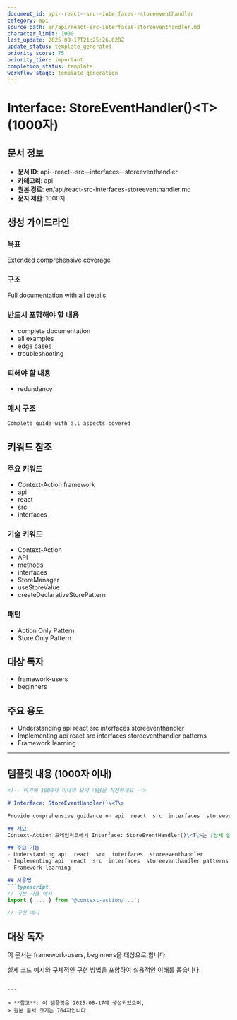 ```yaml
---
document_id: api--react--src--interfaces--storeeventhandler
category: api
source_path: en/api/react-src-interfaces-storeeventhandler.md
character_limit: 1000
last_update: 2025-08-17T21:25:26.028Z
update_status: template_generated
priority_score: 75
priority_tier: important
completion_status: template
workflow_stage: template_generation
---
```


# Interface: StoreEventHandler()\<T\> (1000자)

## 문서 정보
- **문서 ID**: api--react--src--interfaces--storeeventhandler
- **카테고리**: api
- **원본 경로**: en/api/react-src-interfaces-storeeventhandler.md
- **문자 제한**: 1000자

## 생성 가이드라인

### 목표
Extended comprehensive coverage

### 구조
Full documentation with all details

### 반드시 포함해야 할 내용
- complete documentation
- all examples
- edge cases
- troubleshooting

### 피해야 할 내용  
- redundancy

### 예시 구조
```
Complete guide with all aspects covered
```

## 키워드 참조

### 주요 키워드
- Context-Action framework
- api
- react
- src
- interfaces

### 기술 키워드
- Context-Action
- API
- methods
- interfaces
- StoreManager
- useStoreValue
- createDeclarativeStorePattern

### 패턴
- Action Only Pattern
- Store Only Pattern

## 대상 독자
- framework-users
- beginners

## 주요 용도
- Understanding api  react  src  interfaces  storeeventhandler
- Implementing api  react  src  interfaces  storeeventhandler patterns
- Framework learning

---

## 템플릿 내용 (1000자 이내)

```markdown
<!-- 여기에 1000자 이내의 요약 내용을 작성하세요 -->

# Interface: StoreEventHandler()\<T\>

Provide comprehensive guidance on api  react  src  interfaces  storeeventhandler

## 개요
Context-Action 프레임워크에서 Interface: StoreEventHandler()\<T\>는 [상세 설명]의 역할을 담당합니다.

## 주요 기능
- Understanding api  react  src  interfaces  storeeventhandler
- Implementing api  react  src  interfaces  storeeventhandler patterns
- Framework learning

## 사용법
```typescript
// 기본 사용 예시
import { ... } from '@context-action/...';

// 구현 예시
```

## 대상 독자
이 문서는 framework-users, beginners을 대상으로 합니다.

실제 코드 예시와 구체적인 구현 방법을 포함하여 실용적인 이해를 돕습니다.
```

---

> **참고**: 이 템플릿은 2025-08-17에 생성되었으며, 
> 원본 문서 크기는 764자입니다.
